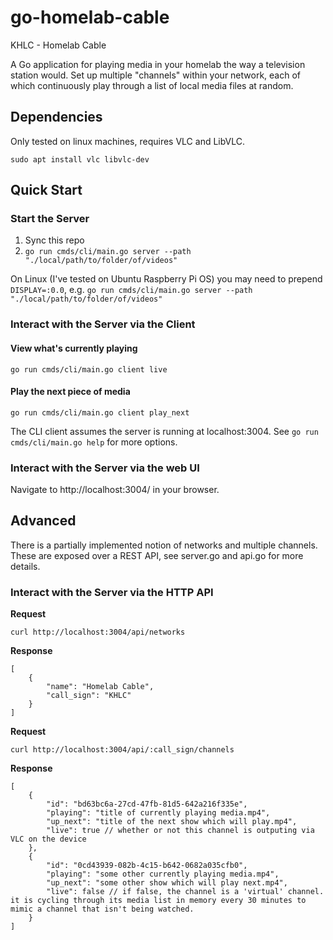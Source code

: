 # go-homelab-cable

KHLC - Homelab Cable

A Go application for playing media in your homelab the way a television station would. Set up multiple "channels" within your network, each of which continuously play through a list of local media files at random.

## Dependencies
Only tested on linux machines, requires VLC and LibVLC.
```
sudo apt install vlc libvlc-dev
``` 

## Quick Start
### Start the Server
1. Sync this repo
1. `go run cmds/cli/main.go server --path "./local/path/to/folder/of/videos"`

On Linux (I've tested on Ubuntu Raspberry Pi OS) you may need to prepend `DISPLAY=:0.0`, e.g. `go run cmds/cli/main.go server --path "./local/path/to/folder/of/videos"`

### Interact with the Server via the Client
#### View what's currently playing
`go run cmds/cli/main.go client live`

#### Play the next piece of media
`go run cmds/cli/main.go client play_next`

The CLI client assumes the server is running at localhost:3004. See `go run cmds/cli/main.go help` for more options.

### Interact with the Server via the web UI
Navigate to http://localhost:3004/ in your browser.


## Advanced
There is a partially implemented notion of networks and multiple channels. These are exposed over a REST API, see server.go and api.go for more details.

### Interact with the Server via the HTTP API
**Request**

`curl http://localhost:3004/api/networks`

**Response**

```
[
    {
        "name": "Homelab Cable",
        "call_sign": "KHLC"
    }
]
```

**Request**

`curl http://localhost:3004/api/:call_sign/channels`

**Response**
```
[
    {
        "id": "bd63bc6a-27cd-47fb-81d5-642a216f335e",
        "playing": "title of currently playing media.mp4",
        "up_next": "title of the next show which will play.mp4",
        "live": true // whether or not this channel is outputing via VLC on the device
    },
    {
        "id": "0cd43939-082b-4c15-b642-0682a035cfb0",
        "playing": "some other currently playing media.mp4",
        "up_next": "some other show which will play next.mp4",
        "live": false // if false, the channel is a 'virtual' channel. it is cycling through its media list in memory every 30 minutes to mimic a channel that isn't being watched.
    }
]
```
